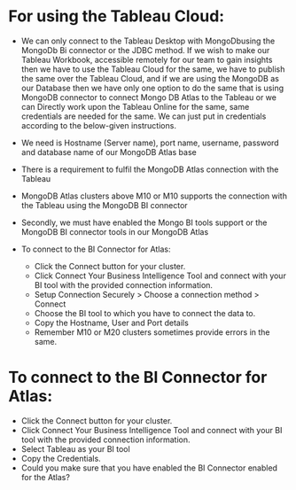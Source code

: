 # For using the Tableau Cloud: 
- We can only connect to the Tableau Desktop with MongoDbusing the MongoDb Bi connector or the JDBC method. If we wish to make our Tableau Workbook, accessible remotely for our team to gain insights then we have to use the Tableau Cloud for the same, we have to publish the same over the Tableau Cloud, and if we are using the MongoDB as our Database then we have only one option to do the same that is using MongoDB connector to connect Mongo DB Atlas to the Tableau or we can Directly work upon the Tableau Online for the same, same credentials are needed for the same. We can just put in credentials according to the below-given instructions.




- We need is Hostname (Server name), port name, username, password and database name of our MongoDB Atlas base
- There is a requirement to fulfil the MongoDB Atlas connection with the Tableau
- MongoDB Atlas clusters above M10 or M10 supports the connection with the Tableau using the MongoDB BI connector
- Secondly, we must have enabled the Mongo BI tools support or the MongoDB BI connector tools in our MongoDB Atlas
- To connect to the BI Connector for Atlas:
   - Click the Connect button for your cluster.
   - Click Connect Your Business Intelligence Tool and connect with your BI tool with the provided connection information.
   - Setup Connection Securely > Choose a connection method > Connect
   - Choose the BI tool to which you have to connect the data to.
   - Copy the Hostname, User and Port details
   - Remember M10 or M20 clusters sometimes provide errors in the same.



# To connect to the BI Connector for Atlas:
- Click the Connect button for your cluster.
- Click Connect Your Business Intelligence Tool and connect with your BI tool with the provided connection information.
- Select Tableau as your BI tool
- Copy the Credentials.
- Could you make sure that you have enabled the BI Connector enabled for the Atlas?
  
